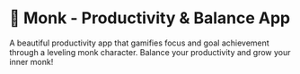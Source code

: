 # 🧘 Monk - Productivity & Balance App

A beautiful productivity app that gamifies focus and goal achievement through a leveling monk character. Balance your productivity and grow your inner monk!
